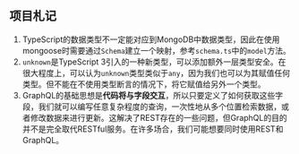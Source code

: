 ## 项目札记
1. TypeScript的数据类型不一定能对应到MongoDB中数据类型，因此在使用mongoose时需要通过`Schema`建立一个映射，参考`schema.ts`中的`model`方法。
2. `unknown`是TypeScript 3引入的一种新类型，可以添加额外一层类型安全。在很大程度上，可以认为`unknown`类型类似于`any`，因为我们也可以为其赋值任何类型。但不能在不使用类型断言的情况下，将它赋值给另外一个类型。
3. GraphQL的基础思想是**代码将与字段交互**，所以只要定义了如何获取这些字段，我们就可以编写任意复杂程度的查询，一次性地从多个位置检索数据，或者修改数据来进行更新。这解决了REST存在的一些问题，但GraphQL的目的并不是完全取代RESTful服务。在许多场合，我们可能想要同时使用REST和GraphQL。